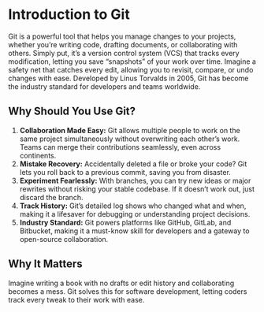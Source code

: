 # Introduction to Git

Git is a powerful tool that helps you manage changes to your projects, whether you’re writing code, drafting documents, or collaborating with others. Simply put, it’s a version control system (VCS) that tracks every modification, letting you save “snapshots” of your work over time. Imagine a safety net that catches every edit, allowing you to revisit, compare, or undo changes with ease. Developed by Linus Torvalds in 2005, Git has become the industry standard for developers and teams worldwide.

## Why Should You Use Git?

1. **Collaboration Made Easy:** Git allows multiple people to work on the same project simultaneously without overwriting each other’s work. Teams can merge their contributions seamlessly, even across continents.
2. **Mistake Recovery:** Accidentally deleted a file or broke your code? Git lets you roll back to a previous commit, saving you from disaster.
3. **Experiment Fearlessly:** With branches, you can try new ideas or major rewrites without risking your stable codebase. If it doesn’t work out, just discard the branch.
4. **Track History:** Git’s detailed log shows who changed what and when, making it a lifesaver for debugging or understanding project decisions.
5. **Industry Standard:** Git powers platforms like GitHub, GitLab, and Bitbucket, making it a must-know skill for developers and a gateway to open-source collaboration.

## Why It Matters

Imagine writing a book with no drafts or edit history and collaborating becomes a mess. Git solves this for software development, letting coders track every tweak to their work with ease.
